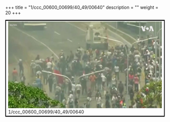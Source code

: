 +++
title = "1/ccc_00600_00699/40_49/00640"
description = ""
weight = 20
+++

<table style="border:2px solid black;max-width:800px;max-height:800px;" 
><tr><td>
<img class="center-fit-jpg"
src="/jpg_/aaa_20190430_NxaOmWaI8sI_00639.jpg">
1/ccc_00600_00699/40_49/00640
</img></td></tr></table>
